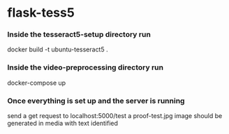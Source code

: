 # flask-tess5

### Inside the tesseract5-setup directory run
  docker build -t ubuntu-tesseract5 .
### Inside the video-preprocessing directory run
  docker-compose up
### Once everything is set up and the server is running
  send a get request to localhost:5000/test
    a proof-test.jpg image should be generated in media with text identified
